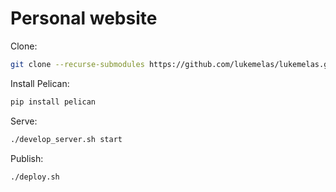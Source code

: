 # Personal website

Clone:
```bash
git clone --recurse-submodules https://github.com/lukemelas/lukemelas.github.io-src.git
```

Install Pelican:
```bash
pip install pelican
```

Serve:
```bash
./develop_server.sh start
```

Publish:
```bash
./deploy.sh
```



